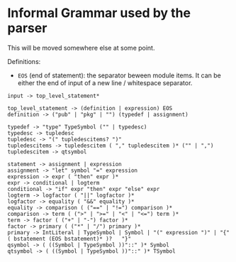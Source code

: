 # Informal Grammar used by the parser

This will be moved somewhere else at some point.

Definitions:
- `EOS` (end of statement): the separator beween module items. It can be either the end of input of a new line / whitespace separator.

```
input -> top_level_statement*

top_level_statement -> (definition | expression) EOS
definition -> ("pub" | "pkg" | "") (typedef | assignment)

typedef -> "type" TypeSymbol ("" | typedesc)
typedesc -> tupledesc
tupledesc -> "(" tupledescitems? ")"
tupledescitems -> tupledescitem ( "," tupledescitem )* ("" | ",")
tupledescitem -> qtsymbol

statement -> assignment | expression
assignment -> "let" symbol "=" expression
expression -> expr ( "then" expr )*
expr -> conditional | logterm
conditional -> "if" expr "then" expr "else" expr
logterm -> logfactor ( "||" logfactor )*
logfactor -> equality ( "&&" equality )*
equality -> comparison ( ("==" | "!=") comparison )*
comparison -> term ( (">" | ">=" | "<" | "<=") term )*
term -> factor ( ("+" | "-") factor )*
factor -> primary ( ("*" | "/") primary )*
primary -> IntLiteral | TypeSymbol | Symbol | "(" expression ")" | "{" ( bstatement (EOS bstatement)* )?   "}" 
qsymbol -> ( ((Symbol | TypeSymbol ))"::" )* Symbol
qtsymbol -> ( ((Symbol | TypeSymbol ))"::" )* TSymbol

```
